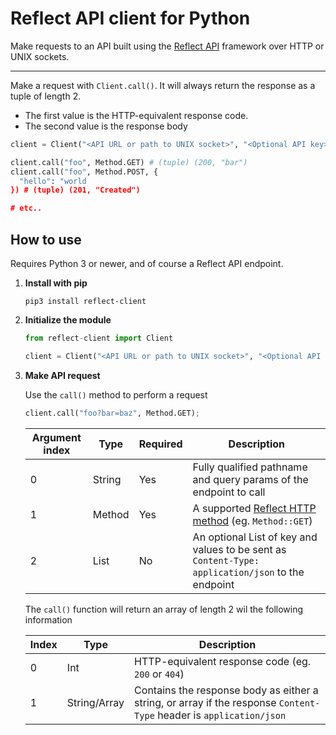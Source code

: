# Reflect API client for Python

Make requests to an API built using the [Reflect API](https://github.com/VictorWesterlund/reflect) framework over HTTP or UNIX sockets.

---

Make a request with `Client.call()`. It will always return the response as a tuple of length 2.
- The first value is the HTTP-equivalent response code.
- The second value is the response body

```python
client = Client("<API URL or path to UNIX socket>", "<Optional API key>");

client.call("foo", Method.GET) # (tuple) (200, "bar")
client.call("foo", Method.POST, {
  "hello": "world
}) # (tuple) (201, "Created")

# etc..
```

## How to use

Requires Python 3 or newer, and of course a Reflect API endpoint.

1. **Install with pip**

   ```
   pip3 install reflect-client
   ```
   
2. **Initialize the module**

   ```python
   from reflect-client import Client 
   
   client = Client("<API URL or path to UNIX socket>", "<Optional API key>");
   ```
   
3. **Make API request**

   Use the `call()` method to perform a request
   
   ```python
   client.call("foo?bar=baz", Method.GET);
   ```
   
   Argument index|Type|Required|Description
   --|--|--|--
   0|String|Yes|Fully qualified pathname and query params of the endpoint to call
   1|Method|Yes|A supported [Reflect HTTP method](https://github.com/VictorWesterlund/reflect/wiki/Supported-technologies#http-request-methods) (eg. `Method::GET`)
   2|List|No|An optional List of key and values to be sent as `Content-Type: application/json` to the endpoint
   
   The `call()` function will return an array of length 2 wil the following information
   
   Index|Type|Description
   --|--|--
   0|Int|HTTP-equivalent response code (eg. `200` or `404`)
   1|String/Array|Contains the response body as either a string, or array if the response `Content-Type` header is `application/json`
